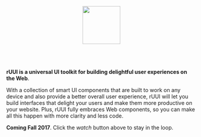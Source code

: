 
<p align="center" style="padding-bottom: 20px;"><a href="http://ruui.io" target="_blank"><img height="100" src="https://cdn.restive.io/img/logo_ruui_github.png"></a></p>
<p>&nbsp;</p>

**rUUI is a universal UI toolkit for building delightful user experiences on the Web**.

With a collection of smart UI components that are built to work on any device and also provide a better overall user experience, rUUI will let you build interfaces that delight your users and make them more productive on your website. Plus, rUUI fully embraces Web components, so you can make all this happen with more clarity and less code.  

**Coming Fall 2017**. Click the *watch* button above to stay in the loop.
